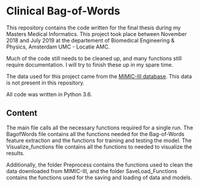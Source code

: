 # Clinical Bag-of-Words
This repository contains the code written for the final thesis during my Masters Medical Informatics. This project took place between November 2018 and July 2019 at the departement of Biomedical Engineering & Physics, Amsterdam UMC - Locatie AMC.

Much of the code still needs to be cleaned up, and many functions still require documentation. I will try to finish these up in my spare time.

The data used for this project came from the [MIMIC-III database](https://mimic.physionet.org). This data is not present in this repository.

All code was written in Python 3.6.

## Content
The main file calls all the necessary functions required for a single run. The BagofWords file contains all the functions needed for the Bag-of-Words feature extraction and the functions for training and testing the model. The Visualize_functions file contains all the functions to needed to visualize the results.

Additionally, the folder Preprocess contains the functions used to clean the data downloaded from MIMIC-III, and the folder SaveLoad_Functions contains the functions used for the saving and loading of data and models.
